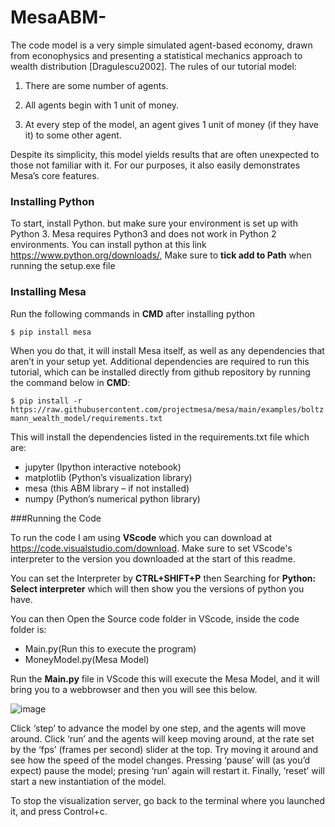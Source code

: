 # MesaABM-

The code model is a very simple simulated agent-based economy, drawn from econophysics and presenting a statistical mechanics approach to wealth distribution [Dragulescu2002]. The rules of our tutorial model:

1. There are some number of agents.

2. All agents begin with 1 unit of money.

3. At every step of the model, an agent gives 1 unit of money (if they have it) to some other agent.

Despite its simplicity, this model yields results that are often unexpected to those not familiar with it. For our purposes, it also easily demonstrates Mesa’s core features.

### Installing Python
To start, install Python. but make sure your environment is set up with Python 3. Mesa requires Python3 and does not work in Python 2 environments.
You can install python at this link https://www.python.org/downloads/, Make sure to **tick add to Path** when running the setup.exe file

### Installing Mesa
Run the following commands in **CMD** after installing python

`$ pip install mesa`

When you do that, it will install Mesa itself, as well as any dependencies that aren’t in your setup yet. Additional dependencies are required to run this tutorial, which can be installed directly from github repository by running the command below in **CMD**:

`$ pip install -r https://raw.githubusercontent.com/projectmesa/mesa/main/examples/boltzmann_wealth_model/requirements.txt`

This will install the dependencies listed in the requirements.txt file which are:
- jupyter (Ipython interactive notebook)
- matplotlib (Python’s visualization library)
- mesa (this ABM library – if not installed)
- numpy (Python’s numerical python library)

###Running the Code

To run the code I am using **VScode** which you can download at https://code.visualstudio.com/download.
Make sure to set VScode's interpreter to the version you downloaded at the start of this readme.

You can set the Interpreter by **CTRL+SHIFT+P** then Searching for **Python: Select interpreter** which will then show you the versions of python you have.

You can then Open the Source code folder in VScode, inside the code folder is:
- Main.py(Run this to execute the program)
- MoneyModel.py(Mesa Model)

Run the **Main.py** file in VScode this will execute the Mesa Model, and it will bring you to a webbrowser and then you will see this below.

![image](https://user-images.githubusercontent.com/63110077/196184473-ed545c12-d2ec-4b39-8c7a-ded1cf3312af.png)


Click ‘step’ to advance the model by one step, and the agents will move around. Click ‘run’ and the agents will keep moving around, at the rate set by the ‘fps’ (frames per second) slider at the top. Try moving it around and see how the speed of the model changes. Pressing ‘pause’ will (as you’d expect) pause the model; presing ‘run’ again will restart it. Finally, ‘reset’ will start a new instantiation of the model.

To stop the visualization server, go back to the terminal where you launched it, and press Control+c.


